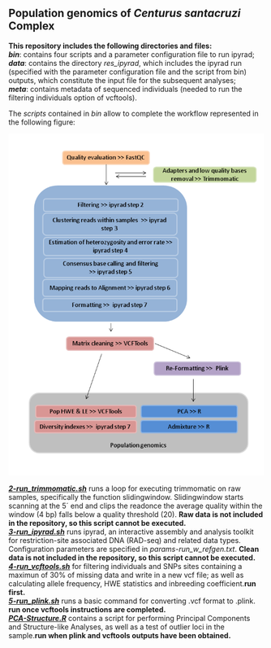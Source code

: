 ## Population genomics of _Centurus santacruzi_ Complex

**This repository includes the following directories and files:**  
**_bin_**: contains four scripts and a parameter configuration file to run ipyrad;    
**_data_**: contains the directory *res_ipyrad*, which includes the ipyrad run (specified with the parameter configuration file and the script from bin) outputs, which constitute the input file for the subsequent analyses;      
**_meta_**: contains metadata of sequenced individuals (needed to run the filtering individuals option of vcftools).  
  
The _scripts_ contained in *bin* allow to complete the workflow represented in the following figure:  
  
![](workflow.png) 
  

**[_2-run_trimmomatic.sh_](bin/2-run_trimmomatic.sh)** runs a loop for executing trimmomatic on raw samples, specifically the function slidingwindow. Slidingwindow starts scanning at the 5´ end and clips the readonce the average quality within the window (4 bp) falls below a quality threshold (20). **Raw data is not included in the repository, so this script cannot be executed.**   
**[_3-run_ipyrad.sh_](~/bin/3-run_ipyrad.sh)**
runs ipyrad, an interactive assembly and analysis toolkit for restriction-site associated DNA (RAD-seq) and related data types. Configuration parameters are specified in *params-run_w_refgen.txt*. **Clean data is not included in the repository, so this script cannot be executed.**   
**[_4-run_vcftools.sh_](/bin/4-run_vcftools.sh)** for filtering individuals and SNPs sites containing a maximun of 30% of missing data and write in a new vcf file; as well as calculating allele frequency, HWE statistics and inbreeding coefficient.**run first.**    
**[_5-run_plink.sh_](/bin/5-run_plink.sh)** runs a basic command for converting .vcf format to .plink. **run once vcftools instructions are completed.**    
**[_PCA-Structure.R_](/bin/PCA-Structure.R)** contains a script for performing Principal Components and Structure-like Analyses, as well as a test of outlier loci in the sample.**run when plink and vcftools outputs have been obtained.**  
